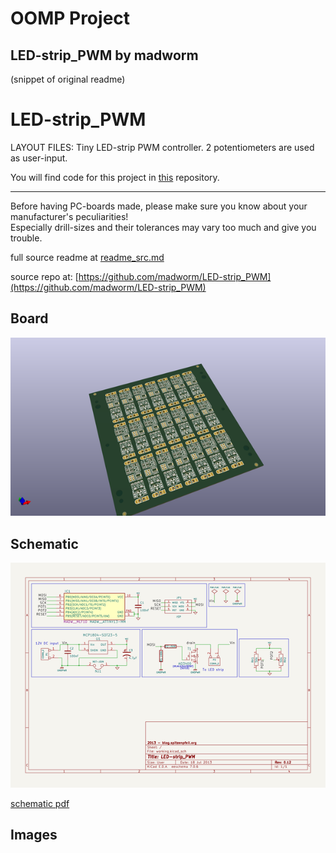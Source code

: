 # OOMP Project  
## LED-strip_PWM  by madworm  
  
(snippet of original readme)  
  
  
LED-strip_PWM  
=============  
  
LAYOUT FILES: Tiny LED-strip PWM controller. 2 potentiometers are used as user-input.  
  
You will find code for this project in [this](https://github.com/madworm/ATtiny_projects/tree/master/13/LED-strip_PWM) repository.  
  
  
---  
  
Before having PC-boards made, please make sure you know about your manufacturer's peculiarities!  
Especially drill-sizes and their tolerances may vary too much and give you trouble.  
  
  
  full source readme at [readme_src.md](readme_src.md)  
  
source repo at: [https://github.com/madworm/LED-strip_PWM](https://github.com/madworm/LED-strip_PWM)  
## Board  
  
[![working_3d.png](working_3d_600.png)](working_3d.png)  
## Schematic  
  
[![working_schematic.png](working_schematic_600.png)](working_schematic.png)  
  
[schematic pdf](working_schematic.pdf)  
## Images  
